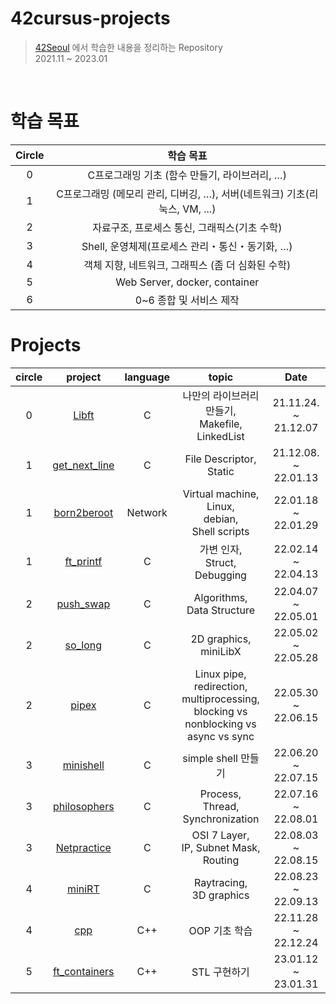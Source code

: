 # 42cursus-projects

> [42Seoul](https://innovationacademy.kr/academy/contents/view?contentsNo=7&level=2&menuNo=8) 에서 학습한 내용을 정리하는 Repository   
> 2021.11 ~ 2023.01

<br/>

# 학습 목표

| Circle	| 학습 목표 |
|:---:|:------------:|
| 0|	C프로그래밍 기초 (함수 만들기, 라이브러리, …)|
|1|	C프로그래밍 (메모리 관리, 디버깅, …), 서버(네트워크) 기초(리눅스, VM, ...)|
|2|	자료구조, 프로세스 통신, 그래픽스(기초 수학)|
|3|	Shell, 운영체제(프로세스 관리・통신・동기화, …)|
|4|	객체 지향, 네트워크, 그래픽스 (좀 더 심화된 수학)|
|5	| Web Server, docker, container|
|6	|0~6 종합 및 서비스 제작|


# Projects

| circle |                                          project                                           | language |                                          topic                                           | Date |
| :----: | :----------------------------------------------------------------------------------------: | :------: | :--------------------------------------------------------------------------------------: | :----------------: |
|   0    |         <a href="">Libft</a>         |    C     |                나만의 라이브러리 만들기, <br /> Makefile, <br /> LinkedList                 |    21.11.24. ~ 21.12.07     |
|   1    | <a href="">get_next_line</a> |    C     |                              File Descriptor, <br /> Static                              |    21.12.08. ~ 22.01.13    |
|   1    |     <a href="">born2beroot</a>     |    Network     |                                         Virtual machine, <br /> Linux, <br /> debian, <br /> Shell scripts                                          |    22.01.18 ~ 22.01.29     |
|   1    |   <a href="">ft_printf</a>   | C  |              가변 인자, <br /> Struct, <br /> Debugging                 |     22.02.14 ~ 22.04.13 |
|   2    |       <a href="">push_swap</a>       |    C     |                         Algorithms, <br /> Data Structure                          |     22.04.07 ~ 22.05.01     |
|   2    |         <a href="">so_long</a>         |    C     | 2D graphics, <br /> miniLibX |     22.05.02 ~ 22.05.28     |
|   2    |     <a href="">pipex</a>     |    C     |                             Linux pipe,<br/> redirection, <br /> multiprocessing, <br /> blocking vs nonblocking vs async vs sync                           |     22.05.30 ~ 22.06.15     |
|   3    |     <a href="">minishell                                        |    C     |                                                                  simple shell 만들기         |     22.06.20 ~ 22.07.15     |
| 3 | <a href="">philosophers</a> | C | Process, <br/> Thread, <br /> Synchronization <br />  | 22.07.16 ~ 22.08.01 |
| 3 | <a href="">Netpractice</a> | C | OSI 7 Layer, <br /> IP, Subnet Mask, <br/> Routing | 22.08.03 ~ 22.08.15 | 
| 4 | <a href="">miniRT</a> | C | Raytracing, <br /> 3D graphics | 22.08.23 ~ 22.09.13 | 
| 4 | <a href="">cpp</a> | C++ | OOP 기초 학습 | 22.11.28 ~ 22.12.24 | 
| 5 | <a href="">ft_containers</a> | C++ | STL 구현하기 | 23.01.12 ~ 23.01.31 | 

